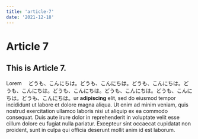 ```yaml
---
title: 'article-7'
date: '2021-12-18'
---
```


# Article 7

## This is Article 7.

Lorem 　どうも、こんにちは。どうも、こんにちは。どうも、こんにちは。どうも、こんにちは。どうも、こんにちは。どうも、こんにちは。どうも、こんにちは。どうも、こんにちは。ur **adipiscing** elit, sed do eiusmod tempor incididunt ut labore et dolore magna aliqua. Ut enim ad minim veniam, quis nostrud exercitation ullamco laboris nisi ut aliquip ex ea commodo consequat. Duis aute irure dolor in reprehenderit in voluptate velit esse cillum dolore eu fugiat nulla pariatur. Excepteur sint occaecat cupidatat non proident, sunt in culpa qui officia deserunt mollit anim id est laborum.
